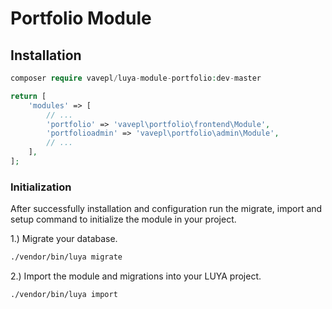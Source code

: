 # Portfolio Module

 
## Installation

```php
composer require vavepl/luya-module-portfolio:dev-master 
```
```php
return [
    'modules' => [
        // ...
        'portfolio' => 'vavepl\portfolio\frontend\Module',
        'portfolioadmin' => 'vavepl\portfolio\admin\Module',
        // ...
    ],
];
```

### Initialization 


After successfully installation and configuration run the migrate, import and setup command to initialize the module in your project.

1.) Migrate your database.

```sh
./vendor/bin/luya migrate

```

2.) Import the module and migrations into your LUYA project.

```sh
./vendor/bin/luya import
```
